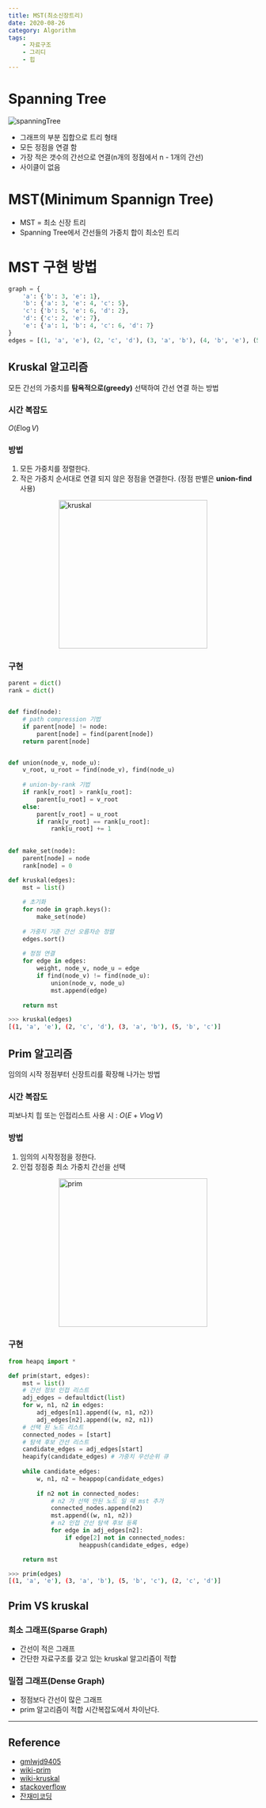 ```yaml
---
title: MST(최소신장트리)
date: 2020-08-26
category: Algorithm
tags:
    - 자료구조
    - 그리디
    - 힙
---
```



# Spanning Tree

![spanningTree](spanningTree.png)

- 그래프의 부분 집합으로 트리 형태
- 모든 정점을 연결 함
- 가장 적은 갯수의 간선으로 연결(n개의 정점에서 n - 1개의 간선)
- 사이클이 없음

# MST(Minimum Spannign Tree)

- MST = 최소 신장 트리
- Spanning Tree에서 간선들의 가중치 합이 최소인 트리

# MST 구현 방법

```python
graph = {
    'a': {'b': 3, 'e': 1},
    'b': {'a': 3, 'e': 4, 'c': 5},
    'c': {'b': 5, 'e': 6, 'd': 2},
    'd': {'c': 2, 'e': 7},
    'e': {'a': 1, 'b': 4, 'c': 6, 'd': 7}
}
edges = [(1, 'a', 'e'), (2, 'c', 'd'), (3, 'a', 'b'), (4, 'b', 'e'), (5, 'b', 'c'), (6, 'c', 'e'), (7, 'd', 'e')]
```

## Kruskal 알고리즘
모든 간선의 가중치를 **탐욕적으로(greedy)** 선택하여 간선 연결 하는 방법

### 시간 복잡도
$O(E\log{V})$

### 방법
1. 모든 가중치를 정렬한다.
2. 작은 가중치 순서대로 연결 되지 않은 정점을 연결한다. (정점 판별은 **union-find** 사용)

<img src="./kruskal.gif" alt="kruskal" height="300px" style="display:block;margin:0 auto;"/>

### 구현

```python
parent = dict()
rank = dict()


def find(node):
    # path compression 기법
    if parent[node] != node:
        parent[node] = find(parent[node])
    return parent[node]


def union(node_v, node_u):
    v_root, u_root = find(node_v), find(node_u)
    
    # union-by-rank 기법
    if rank[v_root] > rank[u_root]:
        parent[u_root] = v_root
    else:
        parent[v_root] = u_root
        if rank[v_root] == rank[u_root]:
            rank[u_root] += 1
    
    
def make_set(node):
    parent[node] = node
    rank[node] = 0

def kruskal(edges):
    mst = list()
    
    # 초기화
    for node in graph.keys():
        make_set(node)
    
    # 가중치 기준 간선 오름차순 정렬
    edges.sort()
    
    # 정점 연결
    for edge in edges:
        weight, node_v, node_u = edge
        if find(node_v) != find(node_u):
            union(node_v, node_u)
            mst.append(edge)
    
    return mst
```

```bash
>>> kruskal(edges)
[(1, 'a', 'e'), (2, 'c', 'd'), (3, 'a', 'b'), (5, 'b', 'c')]
```

## Prim 알고리즘
임의의 시작 정점부터 신장트리를 확장해 나가는 방법

### 시간 복잡도
피보나치 힙 또는 인접리스트 사용 시 : $O(E + V\log{V})$

### 방법
1. 임의의 시작정점을 정한다. 
2. 인접 정점중 최소 가중치 간선을 선택

<img src="./prim.gif" alt="prim" height="300px" style="display:block;margin:0 auto;"/>

### 구현

```python
from heapq import *

def prim(start, edges):
    mst = list()
    # 간선 정보 인접 리스트
    adj_edges = defaultdict(list)
    for w, n1, n2 in edges:
        adj_edges[n1].append((w, n1, n2))
        adj_edges[n2].append((w, n2, n1))
    # 선택 된 노드 리스트
    connected_nodes = [start]
    # 탐색 후보 간선 리스트
    candidate_edges = adj_edges[start]
    heapify(candidate_edges) # 가중치 우선순위 큐 
    
    while candidate_edges:
        w, n1, n2 = heappop(candidate_edges)
        
        if n2 not in connected_nodes:
            # n2 가 선택 안된 노드 일 때 mst 추가
            connected_nodes.append(n2)
            mst.append((w, n1, n2))
            # n2 인접 간선 탐색 후보 등록
            for edge in adj_edges[n2]:
                if edge[2] not in connected_nodes:
                    heappush(candidate_edges, edge)

    return mst
```

```bash
>>> prim(edges)
[(1, 'a', 'e'), (3, 'a', 'b'), (5, 'b', 'c'), (2, 'c', 'd')]
```

## Prim VS kruskal

### 희소 그래프(Sparse Graph)
- 간선이 적은 그래프
- 간단한 자료구조를 갖고 있는 kruskal 알고리즘이 적합

### 밀접 그래프(Dense Graph)
- 정점보다 간선이 많은 그래프
- prim 알고리즘이 적합 시간복잡도에서 차이난다.

---

## Reference
- [gmlwjd9405](https://gmlwjd9405.github.io/2018/08/28/algorithm-mst.html)
- [wiki-prim](https://ko.wikipedia.org/wiki/%ED%94%84%EB%A6%BC_%EC%95%8C%EA%B3%A0%EB%A6%AC%EC%A6%98)
- [wiki-kruskal](https://ko.wikipedia.org/wiki/%ED%81%AC%EB%9F%AC%EC%8A%A4%EC%BB%AC_%EC%95%8C%EA%B3%A0%EB%A6%AC%EC%A6%98)
- [stackoverflow](https://stackoverflow.com/questions/1195872/when-should-i-use-kruskal-as-opposed-to-prim-and-vice-versa)
- [잔재미코딩](https://www.fun-coding.org/Chapter20-kruskal-live.html)